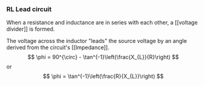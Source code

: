 ### RL Lead circuit
When a resistance and inductance are in series with each other, a [[voltage divider]] is formed.

The voltage across the inductor "leads" the source voltage by an angle derived from the circuit's [[Impedance]].
$$
\phi = 90^{\circ} - \tan^{-1}\left(\frac{X_{L}}{R}\right)
$$
or
$$
\phi = \tan^{-1}\left(\frac{R}{X_{L}}\right)
$$
